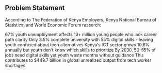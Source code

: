 ## Problem Statement


According to The Federation of Kenya Employers, Kenya National Bureau of Statistics, and World Economic Forum research:

67% youth unemployment affects 13+ million young people who lack career path clarity
Only 3.5% complete university with 55% digital skills - leaving youth confused about tech alternatives
Kenya's ICT sector grows 10.8% annually but youth don't know which skills to prioritize
By 2030, 50-55% of jobs need digital skills yet youth waste months without guidance
This contributes to $449.7 billion in global unrealized output from tech worker shortages
